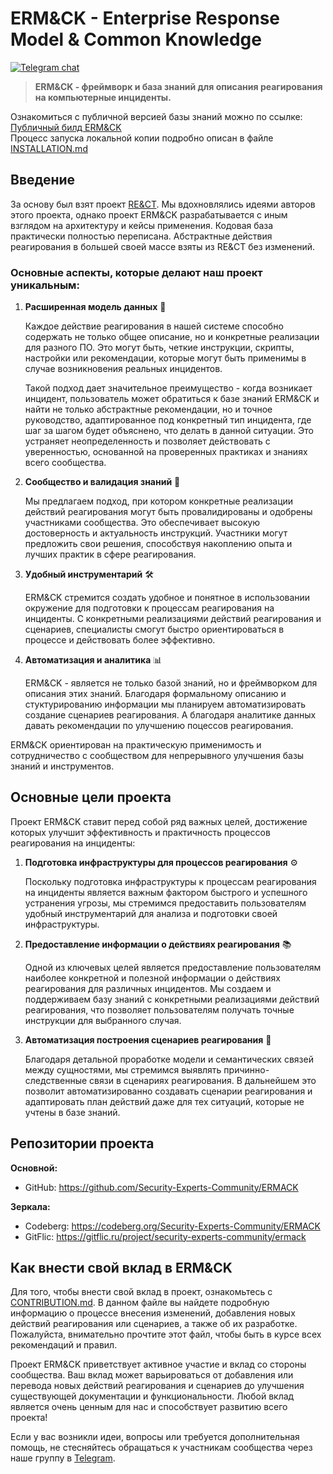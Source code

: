 # ERM&CK - Enterprise Response Model & Common Knowledge

[![Telegram chat](https://img.shields.io/static/v1?label=chat&message=Telegram&color=blue&logo=telegram)](https://t.me/s3curity_experts_community/298)

> **ERM&CK - фреймворк и база знаний для описания реагирования на компьютерные инциденты.**

Ознакомиться с публичной версией базы знаний можно по ссылке: [Публичный билд ERM&CK](https://security-experts-community.github.io/ERMACK)  
Процесс запуска локальной копии подробно описан в файле [INSTALLATION.md](INSTALLATION.md)


## Введение


За основу был взят проект [RE&CT](https://github.com/atc-project/atc-react). Мы вдохновлялись идеями авторов этого проекта, однако проект ERM&CK разрабатывается с иным взглядом на архитектуру и кейсы применения. Кодовая база практически полностью переписана. Абстрактные действия реагирования в большей своей массе взяты из RE&CT без изменений.

### Основные аспекты, которые делают наш проект уникальным:

1. **Расширенная модель данных** 📝

    Каждое действие реагирования в нашей системе способно содержать не только общее описание, но и конкретные реализации для разного ПО. Это могут быть, четкие инструкции, скрипты, настройки или рекомендации, которые могут быть применимы в случае возникновения реальных инцидентов.

    Такой подход дает значительное преимущество - когда возникает инцидент, пользователь может обратиться к базе знаний ERM&CK и найти не только абстрактные рекомендации, но и точное руководство, адаптированное под конкретный тип инцидента, где шаг за шагом будет объяснено, что делать в данной ситуации. Это устраняет неопределенность и позволяет действовать с уверенностью, основанной на проверенных практиках и знаниях всего сообщества.

2. **Сообщество и валидация знаний** 🤝

    Мы предлагаем подход, при котором конкретные реализации действий реагирования могут быть провалидированы и одобрены участниками сообщества. Это обеспечивает высокую достоверность и актуальность инструкций. Участники могут предложить свои решения, способствуя накоплению опыта и лучших практик в сфере реагирования.

3. **Удобный инструментарий** 🛠️

    ERM&CK стремится создать удобное и понятное в использовании окружение для подготовки к процессам реагирования на инциденты. С конкретными реализациями действий реагирования и сценариев, специалисты смогут быстро ориентироваться в процессе и действовать более эффективно.

4. **Автоматизация и аналитика** 📊

    ERM&CK - является не только базой знаний, но и фреймворком для описания этих знаний. Благодаря формальному описанию и стуктурированию информации мы планируем автоматизировать создание сценариев реагирования. А благодаря аналитике данных давать рекомендации по улучшению поцессов реагирования.


ERM&CK ориентирован на практическую применимость и сотрудничество с сообществом для непрерывного улучшения базы знаний и инструментов.


## Основные цели проекта


Проект ERM&CK ставит перед собой ряд важных целей, достижение которых улучшит эффективность и практичность процессов реагирования на инциденты:

1. **Подготовка инфраструктуры для процессов реагирования** ⚙️

    Поскольку подготовка инфраструктуры к процессам реагирования на инциденты является важным фактором быстрого и успешного устранения угрозы, мы стремимся предоставить пользователям удобный инструментарий для анализа и подготовки своей инфраструктуры.

2. **Предоставление информации о действиях реагирования** 📚

    Одной из ключевых целей является предоставление пользователям наиболее конкретной и полезной информации о действиях реагирования для различных инцидентов. Мы создаем и поддерживаем базу знаний с конкретными реализациями действий реагирования, что позволяет пользователям получать точные инструкции для выбранного случая.

3. **Автоматизация построения сценариев реагирования** 🤖

    Благодаря детальной проработке модели и семантических связей между сущностями, мы стремимся выявлять причинно-следственные связи в сценариях реагирования. В дальнейшем это позволит автоматизированно создавать сценарии реагирования и адаптировать план действий даже для тех ситуаций, которые не учтены в базе знаний.



## Репозитории проекта


**Основной:**

- GitHub: https://github.com/Security-Experts-Community/ERMACK

**Зеркала:**

- Codeberg: https://codeberg.org/Security-Experts-Community/ERMACK
- GitFlic: https://gitflic.ru/project/security-experts-community/ermack



## Как внести свой вклад в ERM&CK


Для того, чтобы внести свой вклад в проект, ознакомьтесь с [CONTRIBUTION.md](CONTRIBUTION.md). В данном файле вы найдете подробную информацию о процессе внесения изменений, добавления новых действий реагирования или сценариев, а также об их разработке. Пожалуйста, внимательно прочтите этот файл, чтобы быть в курсе всех рекомендаций и правил.

Проект ERM&CK приветствует активное участие и вклад со стороны сообщества. Ваш вклад может варьироваться от добавления или перевода новых действий реагирования и сценариев до улучшения существующей документации и функциональности. Любой вклад является очень ценным для нас и способствует развитию всего проекта!

Если у вас возникли идеи, вопросы или требуется дополнительная помощь, не стесняйтесь обращаться к участникам сообщества через наше группу в [Telegram](https://t.me/s3curity_experts_community/298).
